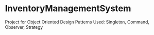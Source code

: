 # InventoryManagementSystem
Project for Object Oriented Design
Patterns Used: Singleton, Command, Observer, Strategy